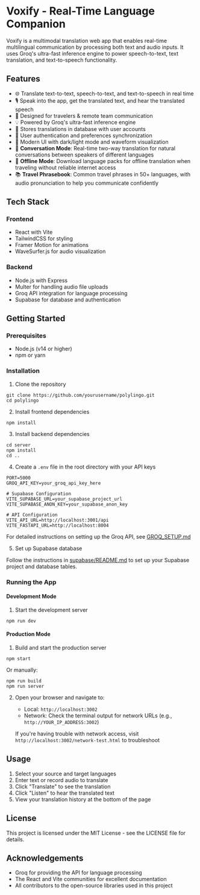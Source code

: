 # Voxify - Real-Time Language Companion

Voxify is a multimodal translation web app that enables real-time multilingual communication by processing both text and audio inputs. It uses Groq's ultra-fast inference engine to power speech-to-text, text translation, and text-to-speech functionality.

## Features

- 🌐 Translate text-to-text, speech-to-text, and text-to-speech in real time
- 🎙️ Speak into the app, get the translated text, and hear the translated speech
- 🧳 Designed for travelers & remote team communication
- 💡 Powered by Groq's ultra-fast inference engine
- 🧪 Stores translations in database with user accounts
- 🔐 User authentication and preferences synchronization
- 🌈 Modern UI with dark/light mode and waveform visualization
- 💬 **Conversation Mode**: Real-time two-way translation for natural conversations between speakers of different languages
- 📱 **Offline Mode**: Download language packs for offline translation when traveling without reliable internet access
- 📚 **Travel Phrasebook**: Common travel phrases in 50+ languages, with audio pronunciation to help you communicate confidently

## Tech Stack

### Frontend
- React with Vite
- TailwindCSS for styling
- Framer Motion for animations
- WaveSurfer.js for audio visualization

### Backend
- Node.js with Express
- Multer for handling audio file uploads
- Groq API integration for language processing
- Supabase for database and authentication

## Getting Started

### Prerequisites
- Node.js (v14 or higher)
- npm or yarn

### Installation

1. Clone the repository
```
git clone https://github.com/yourusername/polylingo.git
cd polylingo
```

2. Install frontend dependencies
```
npm install
```

3. Install backend dependencies
```
cd server
npm install
cd ..
```

4. Create a `.env` file in the root directory with your API keys
```
PORT=5000
GROQ_API_KEY=your_groq_api_key_here

# Supabase Configuration
VITE_SUPABASE_URL=your_supabase_project_url
VITE_SUPABASE_ANON_KEY=your_supabase_anon_key

# API Configuration
VITE_API_URL=http://localhost:3001/api
VITE_FASTAPI_URL=http://localhost:8004
```

For detailed instructions on setting up the Groq API, see [GROQ_SETUP.md](GROQ_SETUP.md)

5. Set up Supabase database

Follow the instructions in [supabase/README.md](supabase/README.md) to set up your Supabase project and database tables.

### Running the App

#### Development Mode

1. Start the development server
```
npm run dev
```

#### Production Mode

1. Build and start the production server
```
npm start
```

Or manually:

```
npm run build
npm run server
```

2. Open your browser and navigate to:
   - Local: `http://localhost:3002`
   - Network: Check the terminal output for network URLs (e.g., `http://YOUR_IP_ADDRESS:3002`)

   If you're having trouble with network access, visit `http://localhost:3002/network-test.html` to troubleshoot

## Usage

1. Select your source and target languages
2. Enter text or record audio to translate
3. Click "Translate" to see the translation
4. Click "Listen" to hear the translated text
5. View your translation history at the bottom of the page

## License

This project is licensed under the MIT License - see the LICENSE file for details.

## Acknowledgements

- Groq for providing the API for language processing
- The React and Vite communities for excellent documentation
- All contributors to the open-source libraries used in this project
